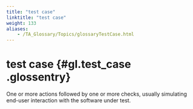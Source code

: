 ```yaml
--- 
title: "test case"
linktitle: "test case"
weight: 133
aliases: 
    - /TA_Glossary/Topics/glossaryTestCase.html
---
```

# test case {#gl.test_case .glossentry}

One or more actions followed by one or more checks, usually simulating end-user interaction with the software under test.

